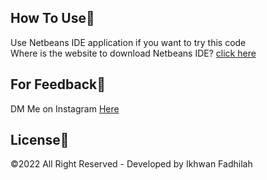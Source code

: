 ## How To Use🔧

Use Netbeans IDE application if you want to try this code\
Where is the website to download Netbeans IDE? [click here](https://netbeans-ide.informer.com/download/#downloading)

## For Feedback💢

DM Me on Instagram [Here](https://www.instagram.com/dooo_dott/)

## License💎

©2022 All Right Reserved - Developed by Ikhwan Fadhilah
